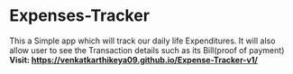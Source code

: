 # Expenses-Tracker
This a Simple app which will track our daily life Expenditures. It will also allow user to see the Transaction details such as its Bill(proof of payment)
<b>Visit: https://venkatkarthikeya09.github.io/Expense-Tracker-v1/</b>

